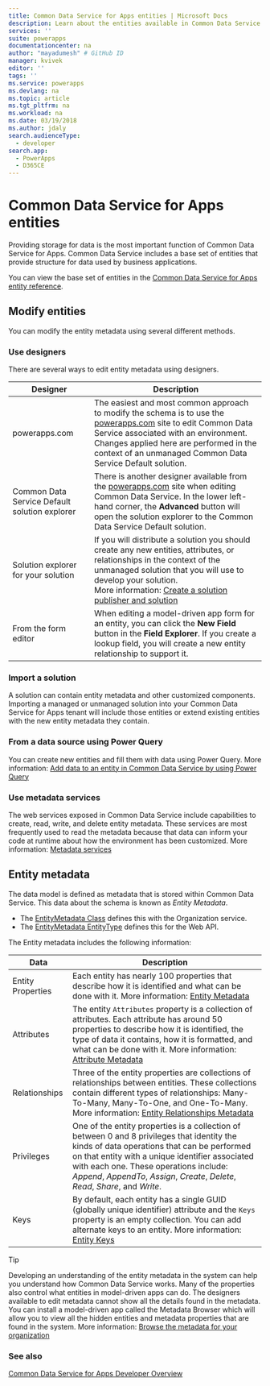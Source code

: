 ```yaml
---
title: Common Data Service for Apps entities | Microsoft Docs
description: Learn about the entities available in Common Data Service for Apps.
services: ''
suite: powerapps
documentationcenter: na
author: "mayadumesh" # GitHub ID
manager: kvivek
editor: ''
tags: ''
ms.service: powerapps
ms.devlang: na
ms.topic: article
ms.tgt_pltfrm: na
ms.workload: na
ms.date: 03/19/2018
ms.author: jdaly
search.audienceType: 
  - developer
search.app: 
  - PowerApps
  - D365CE
---
```

<!-- 
Was Mike Carter
This topic was not migrated it was written for PowerApps 

Overlap with content in https://docs.microsoft.com/en-us/dynamics365/customer-engagement/developer/introduction-entities

-->

# Common Data Service for Apps entities

Providing storage for data is the most important function of Common Data Service for Apps. Common Data Service includes a base set of entities that provide structure for data used by business applications. 

You can view the base set of entities in the [Common Data Service for Apps entity reference](reference/about-entity-reference.md).

## Modify entities

You can modify the entity metadata using several different methods.

### Use designers

There are several ways to edit entity metadata using designers.


|Designer  |Description  |
|---------|---------|
|powerapps.com|The easiest and most common approach to modify the schema is to use the [powerapps.com](https://web.powerapps.com/) site to edit Common Data Service associated with an environment. Changes applied here are performed in the context of an unmanaged Common Data Service Default solution. <!-- TODO: Add link to topic that describes this -->|
|Common Data Service Default solution explorer|There is another designer available from the [powerapps.com](https://web.powerapps.com/) site when editing Common Data Service. In the lower left-hand corner, the **Advanced** button will open the solution explorer to the Common Data Service Default solution. |
|Solution explorer for your solution |If you will distribute a solution you should create any new entities, attributes, or relationships in the context of the unmanaged solution that you will use to develop your solution. <br /> More information: [Create a solution publisher and solution](introduction-solutions.md#create-a-solution-publisher-and-solution)|
|From the form editor|When editing a model-driven app form for an entity, you can click the **New Field** button in the **Field Explorer**. If you create a lookup field, you will create a new entity relationship to support it.|

### Import a solution

A solution can contain entity metadata and other customized components. Importing a managed or unmanaged solution into your Common Data Service for Apps tenant will include those entities or extend existing entities with the new entity metadata they contain.

### From a data source using Power Query

You can create new entities and fill them with data using Power Query. More information: [Add data to an entity in Common Data Service by using Power Query](../../maker/common-data-service/data-platform-cds-newentity-pq.md)

### Use metadata services

The web services exposed in Common Data Service include capabilities to create, read, write, and delete entity metadata. These services are most frequently used to read the metadata because that data can inform your code at runtime about how the environment has been customized. More information: [Metadata services](metadata-services.md)

## Entity metadata

The data model is defined as metadata that is stored within Common Data Service. This data about the schema is known as *Entity Metadata*. 

- The [EntityMetadata Class](/dotnet/api/microsoft.xrm.sdk.metadata.entitymetadata) defines this with the Organization service. 
- The [EntityMetadata EntityType](/dynamics365/customer-engagement/web-api/entitymetadata) defines this for the Web API. 

The Entity metadata includes the following information:


|Data  |Description  |
|---------|---------|
|Entity Properties|Each entity has nearly 100 properties that describe how it is identified and what can be done with it.  More information: [Entity Metadata](entity-metadata.md)|
|Attributes|The entity `Attributes` property is a collection of attributes. Each attribute has around 50 properties to describe how it is identified, the type of data it contains, how it is formatted, and what can be done with it. More information: [Attribute Metadata](entity-attribute-metadata.md)|
|Relationships|Three of the entity properties are collections of relationships between entities. These collections contain different types of relationships: Many-To-Many, Many-To-One, and One-To-Many. More information: [Entity Relationships Metadata](entity-relationship-metadata.md)|
|Privileges|One of the entity properties is a collection of between 0 and 8 privileges that identity the kinds of data operations that can be performed on that entity with a unique identifier associated with each one. These operations include: *Append*, *AppendTo*, *Assign*, *Create*, *Delete*, *Read*, *Share*, and *Write*.|
|Keys|By default, each entity has a single GUID (globally unique identifier) attribute and the `Keys` property is an empty collection. You can add alternate keys to an entity. More information: [Entity Keys](entity-metadata.md#entity-keys)|

> [!TIP]
> Developing an understanding of the entity metadata in the system can help you understand how Common Data Service works. Many of the properties also control what entities in model-driven apps can do. The designers available to edit metadata cannot show all the details found in the metadata. You can install a model-driven app called the Metadata Browser which will allow you to view all the hidden entities and metadata properties that are found in the system. More information: [Browse the metadata for your organization](/dynamics365/customer-engagement/developer/browse-your-metadata)

### See also

[Common Data Service for Apps Developer Overview](overview.md)


